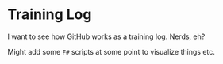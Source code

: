 # Training Log

I want to see how GitHub works as a training log. Nerds, eh?

Might add some `F#` scripts at some point to visualize things etc.
